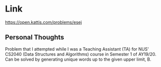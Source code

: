 # Link

https://open.kattis.com/problems/esej

## Personal Thoughts

Problem that I attempted while I was a Teaching Assistant (TA) for NUS' CS2040 (Data Structures and Algorithms) course in Semester 1 of AY19/20.
Can be solved by generating unique words up to the given upper limit, B.

